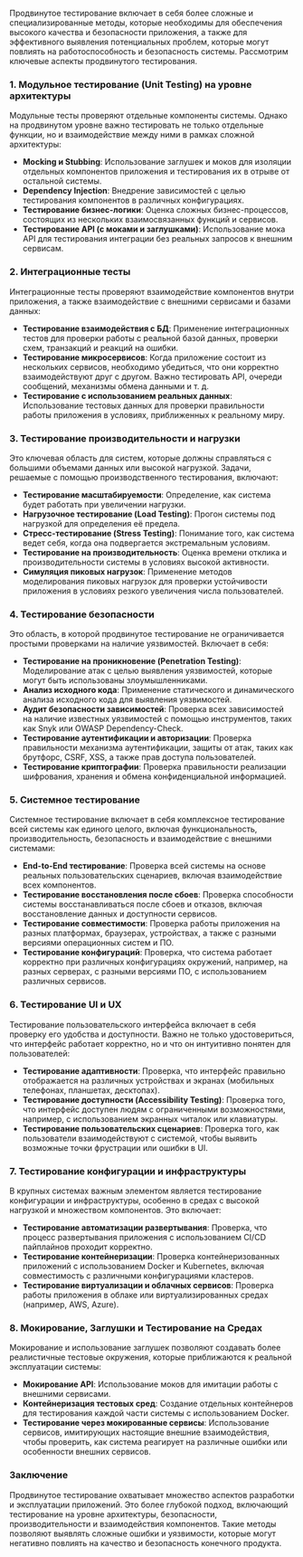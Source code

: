 Продвинутое тестирование включает в себя более сложные и специализированные методы, которые необходимы для обеспечения высокого качества и безопасности приложения, а также для эффективного выявления потенциальных проблем, которые могут повлиять на работоспособность и безопасность системы. Рассмотрим ключевые аспекты продвинутого тестирования.

### 1. **Модульное тестирование (Unit Testing) на уровне архитектуры**

Модульные тесты проверяют отдельные компоненты системы. Однако на продвинутом уровне важно тестировать не только отдельные функции, но и взаимодействие между ними в рамках сложной архитектуры:

- **Mocking и Stubbing**: Использование заглушек и моков для изоляции отдельных компонентов приложения и тестирования их в отрыве от остальной системы.
- **Dependency Injection**: Внедрение зависимостей с целью тестирования компонентов в различных конфигурациях.
- **Тестирование бизнес-логики**: Оценка сложных бизнес-процессов, состоящих из нескольких взаимосвязанных функций и сервисов.
- **Тестирование API (с моками и заглушками)**: Использование мока API для тестирования интеграции без реальных запросов к внешним сервисам.

### 2. **Интеграционные тесты**

Интеграционные тесты проверяют взаимодействие компонентов внутри приложения, а также взаимодействие с внешними сервисами и базами данных:

- **Тестирование взаимодействия с БД**: Применение интеграционных тестов для проверки работы с реальной базой данных, проверки схем, транзакций и реакций на ошибки.
- **Тестирование микросервисов**: Когда приложение состоит из нескольких сервисов, необходимо убедиться, что они корректно взаимодействуют друг с другом. Важно тестировать API, очереди сообщений, механизмы обмена данными и т. д.
- **Тестирование с использованием реальных данных**: Использование тестовых данных для проверки правильности работы приложения в условиях, приближенных к реальному миру.

### 3. **Тестирование производительности и нагрузки**

Это ключевая область для систем, которые должны справляться с большими объемами данных или высокой нагрузкой. Задачи, решаемые с помощью производственного тестирования, включают:

- **Тестирование масштабируемости**: Определение, как система будет работать при увеличении нагрузки.
- **Нагрузочное тестирование (Load Testing)**: Прогон системы под нагрузкой для определения её предела.
- **Стресс-тестирование (Stress Testing)**: Понимание того, как система ведет себя, когда она подвергается экстремальным условиям.
- **Тестирование на производительность**: Оценка времени отклика и производительности системы в условиях высокой активности.
- **Симуляция пиковых нагрузок**: Применение методов моделирования пиковых нагрузок для проверки устойчивости приложения в условиях резкого увеличения числа пользователей.

### 4. **Тестирование безопасности**

Это область, в которой продвинутое тестирование не ограничивается простыми проверками на наличие уязвимостей. Включает в себя:

- **Тестирование на проникновение (Penetration Testing)**: Моделирование атак с целью выявления уязвимостей, которые могут быть использованы злоумышленниками.
- **Анализ исходного кода**: Применение статического и динамического анализа исходного кода для выявления уязвимостей.
- **Аудит безопасности зависимостей**: Проверка всех зависимостей на наличие известных уязвимостей с помощью инструментов, таких как Snyk или OWASP Dependency-Check.
- **Тестирование аутентификации и авторизации**: Проверка правильности механизма аутентификации, защиты от атак, таких как брутфорс, CSRF, XSS, а также прав доступа пользователей.
- **Тестирование криптографии**: Проверка правильности реализации шифрования, хранения и обмена конфиденциальной информацией.

### 5. **Системное тестирование**

Системное тестирование включает в себя комплексное тестирование всей системы как единого целого, включая функциональность, производительность, безопасность и взаимодействие с внешними системами:

- **End-to-End тестирование**: Проверка всей системы на основе реальных пользовательских сценариев, включая взаимодействие всех компонентов.
- **Тестирование восстановления после сбоев**: Проверка способности системы восстанавливаться после сбоев и отказов, включая восстановление данных и доступности сервисов.
- **Тестирование совместимости**: Проверка работы приложения на разных платформах, браузерах, устройствах, а также с разными версиями операционных систем и ПО.
- **Тестирование конфигураций**: Проверка, что система работает корректно при различных конфигурациях окружений, например, на разных серверах, с разными версиями ПО, с использованием различных сервисов.

### 6. **Тестирование UI и UX**

Тестирование пользовательского интерфейса включает в себя проверку его удобства и доступности. Важно не только удостовериться, что интерфейс работает корректно, но и что он интуитивно понятен для пользователей:

- **Тестирование адаптивности**: Проверка, что интерфейс правильно отображается на различных устройствах и экранах (мобильных телефонах, планшетах, десктопах).
- **Тестирование доступности (Accessibility Testing)**: Проверка того, что интерфейс доступен людям с ограниченными возможностями, например, с использованием экранных читалок или клавиатуры.
- **Тестирование пользовательских сценариев**: Проверка того, как пользователи взаимодействуют с системой, чтобы выявить возможные точки фрустрации или ошибки в UI.

### 7. **Тестирование конфигурации и инфраструктуры**

В крупных системах важным элементом является тестирование конфигурации и инфраструктуры, особенно в средах с высокой нагрузкой и множеством компонентов. Это включает:

- **Тестирование автоматизации развертывания**: Проверка, что процесс развертывания приложения с использованием CI/CD пайплайнов проходит корректно.
- **Тестирование контейнеризации**: Проверка контейнеризованных приложений с использованием Docker и Kubernetes, включая совместимость с различными конфигурациями кластеров.
- **Тестирование виртуализации и облачных сервисов**: Проверка работы приложения в облаке или виртуализированных средах (например, AWS, Azure).

### 8. **Мокирование, Заглушки и Тестирование на Средах**

Мокирование и использование заглушек позволяют создавать более реалистичные тестовые окружения, которые приближаются к реальной эксплуатации системы:

- **Мокирование API**: Использование моков для имитации работы с внешними сервисами.
- **Контейнеризация тестовых сред**: Создание отдельных контейнеров для тестирования каждой части системы с использованием Docker.
- **Тестирование через мокированные сервисы**: Использование сервисов, имитирующих настоящие внешние взаимодействия, чтобы проверить, как система реагирует на различные ошибки или особенности внешних сервисов.

### Заключение

Продвинутое тестирование охватывает множество аспектов разработки и эксплуатации приложений. Это более глубокой подход, включающий тестирование на уровне архитектуры, безопасности, производительности и взаимодействия компонентов. Такие методы позволяют выявлять сложные ошибки и уязвимости, которые могут негативно повлиять на качество и безопасность конечного продукта.